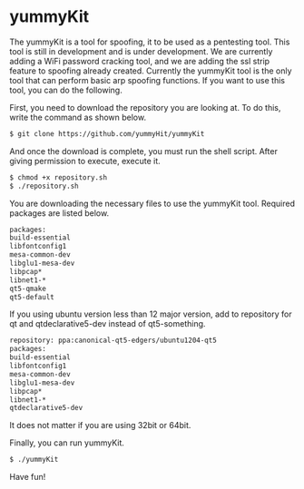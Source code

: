 # yummyKit
The yummyKit is a tool for spoofing, it to be used as a pentesting tool.
This tool is still in development and is under development.
We are currently adding a WiFi password cracking tool, and we are adding the ssl strip feature to spoofing already created.
Currently the yummyKit tool is the only tool that can perform basic arp spoofing functions.
If you want to use this tool, you can do the following.

First, you need to download the repository you are looking at. To do this, write the command as shown below.
```bash
$ git clone https://github.com/yummyHit/yummyKit
```

And once the download is complete, you must run the shell script. After giving permission to execute, execute it.
```bash
$ chmod +x repository.sh
$ ./repository.sh
```

You are downloading the necessary files to use the yummyKit tool. Required packages are listed below.
```bash
packages:
build-essential
libfontconfig1
mesa-common-dev
libglu1-mesa-dev
libpcap*
libnet1-*
qt5-qmake
qt5-default
```

If you using ubuntu version less than 12 major version, add to repository for qt and qtdeclarative5-dev instead of qt5-something.
```bash
repository: ppa:canonical-qt5-edgers/ubuntu1204-qt5
packages:
build-essential
libfontconfig1
mesa-common-dev
libglu1-mesa-dev
libpcap*
libnet1-*
qtdeclarative5-dev
```

It does not matter if you are using 32bit or 64bit.

Finally, you can run yummyKit.
```bash
$ ./yummyKit
```

Have fun!
